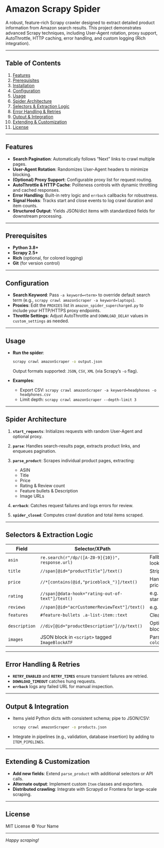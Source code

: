 # Amazon Scrapy Spider

A robust, feature-rich Scrapy crawler designed to extract detailed product information from Amazon search results. This project demonstrates advanced Scrapy techniques, including User-Agent rotation, proxy support, AutoThrottle, HTTP caching, error handling, and custom logging (Rich integration).

---

## Table of Contents

1. [Features](#features)
2. [Prerequisites](#prerequisites)
3. [Installation](#installation)
4. [Configuration](#configuration)
5. [Usage](#usage)
6. [Spider Architecture](#spider-architecture)
7. [Selectors & Extraction Logic](#selectors--extraction-logic)
8. [Error Handling & Retries](#error-handling--retries)
9. [Output & Integration](#output--integration)
10. [Extending & Customization](#extending--customization)
11. [License](#license)

---

## Features

* **Search Pagination**: Automatically follows “Next” links to crawl multiple pages.
* **User-Agent Rotation**: Randomizes User-Agent headers to minimize blocking.
* **(Optional) Proxy Support**: Configurable proxy list for request routing.
* **AutoThrottle & HTTP Cache**: Politeness controls with dynamic throttling and cached responses.
* **Error Handling**: Built-in retry logic and `errback` callbacks for robustness.
* **Signal Hooks**: Tracks start and close events to log crawl duration and item counts.
* **Structured Output**: Yields JSON/dict items with standardized fields for downstream processing.

---

## Prerequisites

* **Python 3.8+**
* **Scrapy 2.5+**
* **Rich** (optional, for colored logging)
* **Git** (for version control)

---


## Configuration

* **Search Keyword**: Pass `-a keyword=<term>` to override default search term (e.g., `scrapy crawl amazonScraper -a keyword=laptops`).
* **Proxies**: Edit the `PROXIES` list in `amazon_spider_supercharged.py` to include your HTTP/HTTPS proxy endpoints.
* **Throttle Settings**: Adjust AutoThrottle and `DOWNLOAD_DELAY` values in `custom_settings` as needed.

---

## Usage

* **Run the spider**:

  ```bash
  scrapy crawl amazonScraper -o output.json
  ```

  Output formats supported: `JSON`, `CSV`, `XML` (via Scrapy’s `-o` flag).

* **Examples**:

  * Export CSV:  `scrapy crawl amazonScraper -a keyword=headphones -o headphones.csv`
  * Limit depth:  `scrapy crawl amazonScraper --depth-limit 3`

---

## Spider Architecture

1. **`start_requests`**: Initializes requests with random User-Agent and optional proxy.
2. **`parse`**: Handles search-results page, extracts product links, and enqueues pagination.
3. **`parse_product`**: Scrapes individual product pages, extracting:

   * ASIN
   * Title
   * Price
   * Rating & Review count
   * Feature bullets & Description
   * Image URLs
4. **`errback`**: Catches request failures and logs errors for review.
5. **`spider_closed`**: Computes crawl duration and total items scraped.

---

## Selectors & Extraction Logic

| Field         | Selector/XPath                                   | Notes                         |
| ------------- | ------------------------------------------------ | ----------------------------- |
| `asin`        | `re.search(r"/dp/([A-Z0-9]{10})", response.url)` | Fallback to table lookup      |
| `title`       | `//span[@id="productTitle"]/text()`              | Stripped whitespace           |
| `price`       | `//*[contains(@id,"priceblock_")]/text()`        | Handles multiple price blocks |
| `rating`      | `//span[@data-hook="rating-out-of-text"]/text()` | e.g. “4.5 out of 5 stars”     |
| `reviews`     | `//span[@id="acrCustomerReviewText"]/text()`     | e.g. “1,234 ratings”          |
| `features`    | `#feature-bullets .a-list-item::text`            | Cleans empty items            |
| `description` | `//div[@id="productDescription"]//p/text()`      | Optional long text block      |
| `images`      | JSON block in `<script>` tagged `ImageBlockATF`  | Parses `colorImages.initial`  |

---

## Error Handling & Retries

* **`RETRY_ENABLED`** and **`RETRY_TIMES`** ensure transient failures are retried.
* **`DOWNLOAD_TIMEOUT`** catches hung requests.
* **`errback`** logs any failed URL for manual inspection.

---

## Output & Integration

* Items yield Python dicts with consistent schema; pipe to JSON/CSV:

  ```bash
  scrapy crawl amazonScraper -o products.json
  ```
* Integrate in pipelines (e.g., validation, database insertion) by adding to `ITEM_PIPELINES`.

---

## Extending & Customization

* **Add new fields**: Extend `parse_product` with additional selectors or API calls.
* **Alternate output**: Implement custom `Item` classes and exporters.
* **Distributed crawling**: Integrate with Scrapyd or Frontera for large-scale scraping.

---

## License

MIT License © Your Name

---

*Happy scraping!*
